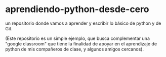 # aprendiendo-python-desde-cero
un repositorio donde vamos a aprender y escribir lo básico de python y de Git.

(Este repositorio es un simple ejemplo, que busca complementar una "google
classroom" que tiene la finalidad de apoyar en el aprendizaje de python de mis
compañeros de clase, y algunos amigos cercanos).
